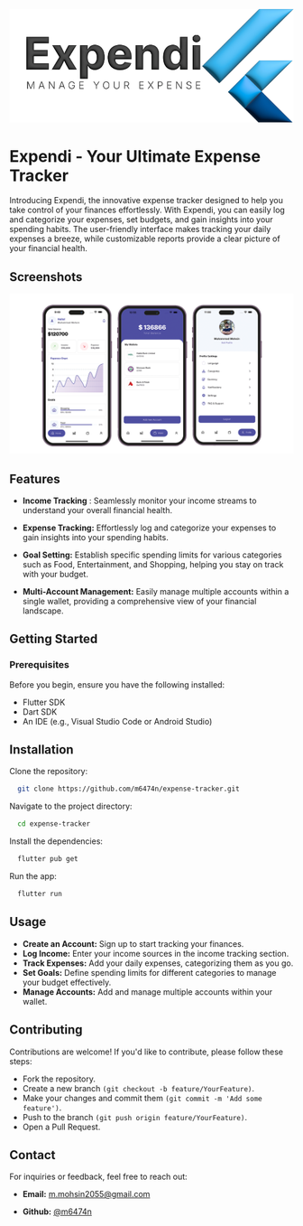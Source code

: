 
![Logo](https://raw.githubusercontent.com/m6474n/expense-tracker/refs/heads/main/assets/imgs/preview/expendi-cover.png)


# Expendi - Your Ultimate Expense Tracker

Introducing Expendi, the innovative expense tracker designed to help you take control of your finances effortlessly. With Expendi, you can easily log and categorize your expenses, set budgets, and gain insights into your spending habits. The user-friendly interface makes tracking your daily expenses a breeze, while customizable reports provide a clear picture of your financial health.


## Screenshots

![App Screenshot](https://raw.githubusercontent.com/m6474n/expense-tracker/refs/heads/main/assets/imgs/preview/expendi-screenshot.png)


## Features

- **Income Tracking** : Seamlessly monitor your income streams to understand your overall financial health.

- **Expense Tracking:** Effortlessly log and categorize your expenses to gain insights into your spending habits.

- **Goal Setting:** Establish specific spending limits for various categories such as Food, Entertainment, and Shopping, helping you stay on track with your budget.

- **Multi-Account Management:** Easily manage multiple accounts within a single wallet, providing a comprehensive view of your financial landscape.

## Getting Started
### Prerequisites
Before you begin, ensure you have the following installed:

- Flutter SDK
- Dart SDK
- An IDE (e.g., Visual Studio Code or Android Studio)




## Installation

Clone the repository:
```bash
  git clone https://github.com/m6474n/expense-tracker.git
```
Navigate to the project directory:
```bash
  cd expense-tracker
```
Install the dependencies:
```bash
  flutter pub get
```
Run the app:
```bash
  flutter run
```
## Usage


- **Create an Account:** Sign up to start tracking your finances.
- **Log Income:** Enter your income sources in the income tracking section.
- **Track Expenses:** Add your daily expenses, categorizing them as you go.
- **Set Goals:** Define spending limits for different categories to manage your budget effectively.
- **Manage Accounts:** Add and manage multiple accounts within your wallet.
## Contributing

Contributions are welcome! If you'd like to contribute, please follow these steps:

- Fork the repository.
- Create a new branch `(git checkout -b feature/YourFeature)`.
- Make your changes and commit them `(git commit -m 'Add some feature')`.
- Push to the branch `(git push origin feature/YourFeature)`.
- Open a Pull Request.


## Contact
For inquiries or feedback, feel free to reach out:
- **Email:** m.mohsin2055@gmail.com

- **Github:** [@m6474n](https://www.github.com/m6474n)

